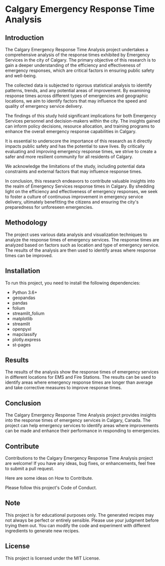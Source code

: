# Calgary Emergency Response Time Analysis

## Introduction
The Calgary Emergency Response Time Analysis project undertakes a comprehensive analysis of the response times exhibited by Emergency Services in the city of Calgary. The primary objective of this research is to gain a deeper understanding of the efficiency and effectiveness of emergency responses, which are critical factors in ensuring public safety and well-being.

The collected data is subjected to rigorous statistical analysis to identify patterns, trends, and any potential areas of improvement. By examining response times across different types of emergencies and geographic locations, we aim to identify factors that may influence the speed and quality of emergency service delivery.

The findings of this study hold significant implications for both Emergency Services personnel and decision-makers within the city. The insights gained can inform policy decisions, resource allocation, and training programs to enhance the overall emergency response capabilities in Calgary.

It is essential to underscore the importance of this research as it directly impacts public safety and has the potential to save lives. By critically evaluating and improving emergency response times, we strive to create a safer and more resilient community for all residents of Calgary.

We acknowledge the limitations of the study, including potential data constraints and external factors that may influence response times. 

In conclusion, this research endeavors to contribute valuable insights into the realm of Emergency Services response times in Calgary. By shedding light on the efficiency and effectiveness of emergency responses, we seek to foster a culture of continuous improvement in emergency service delivery, ultimately benefitting the citizens and ensuring the city's preparedness for unforeseen emergencies.

## Methodology
The project uses various data analysis and visualization techniques to analyze the response times of emergency services. The response times are analyzed based on factors such as location and type of emergency service. The results of the analysis are then used to identify areas where response times can be improved.

## Installation
To run this project, you need to install the following dependencies:

* Python 3.6+
* geopandas
* pandas
* folium 
* streamlit_folium
* matplotlib 
* streamlit
* openpyxl
* mapclassify
* plotly.express
* st-pages

## Results
The results of the analysis show the response times of emergency services in different locations for EMS and Fire Stations. The results can be used to identify areas where emergency response times are longer than average and take corrective measures to improve response times.

## Conclusion
The Calgary Emergency Response Time Analysis project provides insights into the response times of emergency services in Calgary, Canada. The project can help emergency services to identify areas where improvements can be made and enhance their performance in responding to emergencies.

## Contribute
Contributions to the Calgary Emergency Response Time Analysis project are welcome! If you have any ideas, bug fixes, or enhancements, feel free to submit a pull request.

Here are some ideas on How to Contribute.

Please follow this project's Code of Conduct.

## Note
This project is for educational purposes only. The generated recipes may not always be perfect or entirely sensible. Please use your judgment before trying them out. You can modify the code and experiment with different ingredients to generate new recipes.

## License
This project is licensed under the MIT License.


